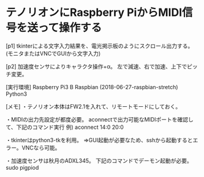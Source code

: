 # テノリオンにRaspberry PiからMIDI信号を送って操作する

[p1]
tkinterによる文字入力結果を、電光掲示板のようにスクロール出力する。
(モニタまたはVNCでGUIから文字入力)

[p2]
加速度センサによりキャラクタ操作+α。
左で減速、右で加速、上下でピッチ変更。


[実行環境]
Raspberry Pi3 B
Raspbian (2018-06-27-raspbian-stretch)
Python3

[メモ]
・テノリオン本体はFW2.1を入れて、リモートモードにしておく。

・MIDIの出力先設定が都度必要。
aconnectで出力可能なMIDIポートを確認して、下記のコマンド実行
例) aconnect 14:0 20:0

・tkinterはpython3-tkを利用。
=>GUI起動が必要なため、sshから起動するとエラー。VNCなら可能。

・加速度センサは秋月のADXL345。
下記のコマンドでデーモン起動が必要。
sudo pigpiod



